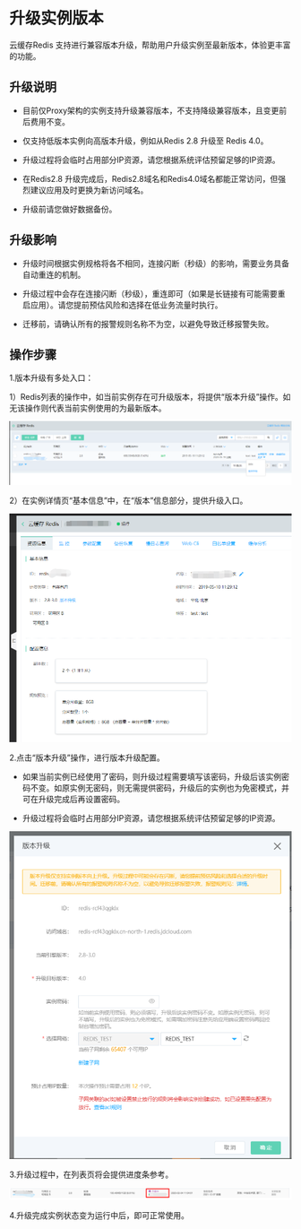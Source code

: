 #  升级实例版本

云缓存Redis 支持进行兼容版本升级，帮助用户升级实例至最新版本，体验更丰富的功能。

##  升级说明

- 目前仅Proxy架构的实例支持升级兼容版本，不支持降级兼容版本，且变更前后费用不变。

- 仅支持低版本实例向高版本升级，例如从Redis 2.8 升级至 Redis 4.0。

- 升级过程将会临时占用部分IP资源，请您根据系统评估预留足够的IP资源。

- 在Redis2.8 升级完成后，Redis2.8域名和Redis4.0域名都能正常访问，但强烈建议应用及时更换为新访问域名。

- 升级前请您做好数据备份。

##  升级影响

- 升级时间根据实例规格将各不相同，连接闪断（秒级）的影响，需要业务具备自动重连的机制。

- 升级过程中会存在连接闪断（秒级），重连即可（如果是长链接有可能需要重启应用）。请您提前预估风险和选择在低业务流量时执行。

- 迁移前，请确认所有的报警规则名称不为空，以避免导致迁移报警失败。


##  操作步骤

1.版本升级有多处入口：

1）Redis列表的操作中，如当前实例存在可升级版本，将提供“版本升级”操作。如无该操作则代表当前实例使用的为最新版本。

![](../../../../../image/Redis/UpgradeInstanceVersion-1.png)

2）在实例详情页“基本信息”中，在“版本”信息部分，提供升级入口。

![](../../../../../image/Redis/UpgradeInstanceVersion-2.png)


2.点击“版本升级”操作，进行版本升级配置。

- 如果当前实例已经使用了密码，则升级过程需要填写该密码，升级后该实例密码不变。如原实例无密码，则无需提供密码，升级后的实例也为免密模式，并可在升级完成后再设置密码。

- 升级过程将会临时占用部分IP资源，请您根据系统评估预留足够的IP资源。

![](../../../../../image/Redis/UpgradeInstanceVersion-3.png)

3.升级过程中，在列表页将会提供进度条参考。

![](../../../../../image/Redis/UpgradeInstanceVersion-4.png)

4.升级完成实例状态变为运行中后，即可正常使用。
